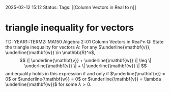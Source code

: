 2025-02-12 15:12
Status: 
Tags: [[Column Vectors in Real to n]]
# triangle inequality for vectors

TD: YEAR1::TERM2::MA150 Algebra 2::01 Column Vectors in Real^n 
Q: State the triangle inequality for vectors
A: For any $\underline{\mathbf{v}}, \underline{\mathbf{w}} \in \mathbb{R}^n$, $$ \| \underline{\mathbf{v}} + \underline{\mathbf{w}} \| \leq \| \underline{\mathbf{v}} \| + \| \underline{\mathbf{w}} \| $$and equality holds in this expression if and only if $\underline{\mathbf{v}} = 0$ or $\underline{\mathbf{w}} = 0$ or $\underline{\mathbf{v}} = \lambda \underline{\mathbf{w}}$ for some $\lambda > 0.$
<!--ID: 1739373214635-->
